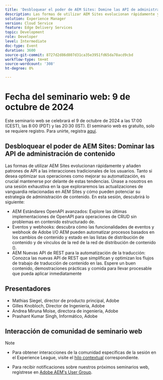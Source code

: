 ```yaml
---
title: 'Desbloquear el poder de AEM Sites: Domine las API de administración de contenido'
description: Las formas de utilizar AEM Sites evolucionan rápidamente y añaden patrones de API a las interacciones tradicionales de los usuarios. Tanto si desea optimizar sus operaciones como mejorar su automatización, es crucial mantenerse por delante de estas tendencias. Únase a nosotros en una sesión exhaustiva en la que exploraremos las actualizaciones de vanguardia relacionadas en AEM Sites y cómo pueden potenciar su estrategia de administración de contenido.
solution: Experience Manager
version: Cloud Service
feature: Edge Delivery Services
topic: Development
role: Developer
level: Intermediate
doc-type: Event
duration: 3600
source-git-commit: 8727d2d86d807d31ca35e3951fd65da78acd9cbd
workflow-type: tm+mt
source-wordcount: '308'
ht-degree: 0%

---
```


# Fecha del seminario web: 9 de octubre de 2024

Este seminario web se celebrará el 9 de octubre de 2024 a las 17:00 (CEST), las 8:00 (PDT) y las 20:30 (IST).
El seminario web es gratuito, solo se requiere registro.
Para unirte, registra [aquí](https://adobe.ly/4g6TYck).

## Desbloquear el poder de AEM Sites: Dominar las API de administración de contenido

Las formas de utilizar AEM Sites evolucionan rápidamente y añaden patrones de API a las interacciones tradicionales de los usuarios. Tanto si desea optimizar sus operaciones como mejorar su automatización, es crucial mantenerse por delante de estas tendencias. Únase a nosotros en una sesión exhaustiva en la que exploraremos las actualizaciones de vanguardia relacionadas en AEM Sites y cómo pueden potenciar su estrategia de administración de contenido. En esta sesión, descubrirá lo siguiente:
* AEM Estándares OpenAPI avanzados: Explore las últimas implementaciones de OpenAPI para operaciones de CRUD sin problemas en contenido estructurado de.
* Eventos y webhooks: descubra cómo las funcionalidades de eventos y webhook de Adobe I/O AEM pueden automatizar procesos basados en los cambios de contenido y estado en las listas de distribución de contenido y de vínculos de la red de la red de distribución de contenido ().
* AEM Nuevas API de REST para la automatización de la traducción: Conozca las nuevas API de REST que simplifican y optimizan los flujos de trabajo de traducción de contenido en las.
Espere un buen contenido, demostraciones prácticas y comida para llevar procesable que pueda aplicar inmediatamente

## Presentadores

* Mathias Siegel, director de producto principal, Adobe
* Gilles Knobloch, Director de Ingeniería, Adobe
* Andrea Miruna Moise, directora de ingeniería, Adobe
* Prashant Kumar Singh, Informático, Adobe

## Interacción de comunidad de seminario web

>[!NOTE]
>
>* Para obtener interacciones de la comunidad específicas de la sesión en el Experience League, visite el [hilo contextual](https://adobe.ly/4e34grR) correspondiente.
>
>* Para recibir notificaciones sobre nuestros próximos seminarios web, regístrese en [Adobe AEM&#39;s User Group](https://aem-augs.adobe.com/).
